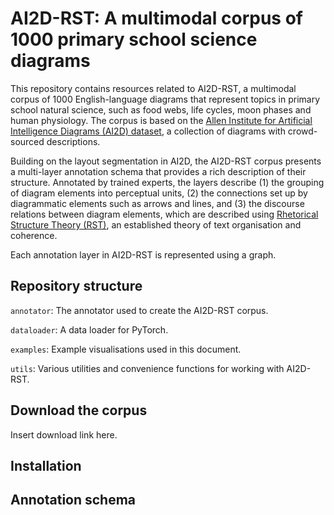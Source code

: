 # AI2D-RST: A multimodal corpus of 1000 primary school science diagrams

This repository contains resources related to AI2D-RST, a multimodal corpus of 1000 English-language diagrams that represent topics in primary school natural science, such as food webs, life cycles, moon phases and human physiology. The corpus is based on the [Allen Institute for Artificial Intelligence Diagrams (AI2D) dataset](https://allenai.org/plato/diagram-understanding/), a collection of diagrams with crowd-sourced descriptions. 

Building on the layout segmentation in AI2D, the AI2D-RST corpus presents a multi-layer annotation schema that provides a rich description of their structure. Annotated by trained experts, the layers describe (1) the grouping of diagram elements into perceptual units, (2) the connections set up by diagrammatic elements such as arrows and lines, and (3) the discourse relations between diagram elements, which are described using [Rhetorical Structure Theory (RST)](http://sfu.ca/rst/), an established theory of text organisation and coherence. 

Each annotation layer in AI2D-RST is represented using a graph.

## Repository structure

`annotator`: The annotator used to create the AI2D-RST corpus.

`dataloader`: A data loader for PyTorch.

`examples`: Example visualisations used in this document.

`utils`: Various utilities and convenience functions for working with AI2D-RST.

## Download the corpus

Insert download link here.

## Installation

## Annotation schema
